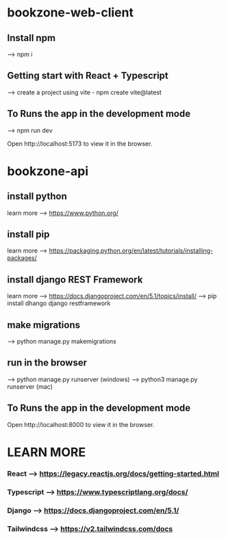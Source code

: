 # bookzone-web-client

## Install npm
--> npm i

## Getting start with React + Typescript

--> create a project using vite - npm create vite@latest

## To Runs the app in the development mode
--> npm run dev

Open http://localhost:5173 to view it in the browser.


# bookzone-api

## install python
learn more --> https://www.python.org/

## install pip
learn more --> https://packaging.python.org/en/latest/tutorials/installing-packages/

## install django REST Framework
learn more --> https://docs.djangoproject.com/en/5.1/topics/install/
--> pip install dhango django restframework

## make migrations
--> python manage.py makemigrations

## run in the browser

--> python manage.py runserver (windows)
--> python3 manage.py runserver (mac)

## To Runs the app in the development mode
Open http://localhost:8000 to view it in the browser.

# LEARN MORE
### React       --> https://legacy.reactjs.org/docs/getting-started.html
### Typescript  --> https://www.typescriptlang.org/docs/
### Django      --> https://docs.djangoproject.com/en/5.1/
### Tailwindcss --> https://v2.tailwindcss.com/docs

